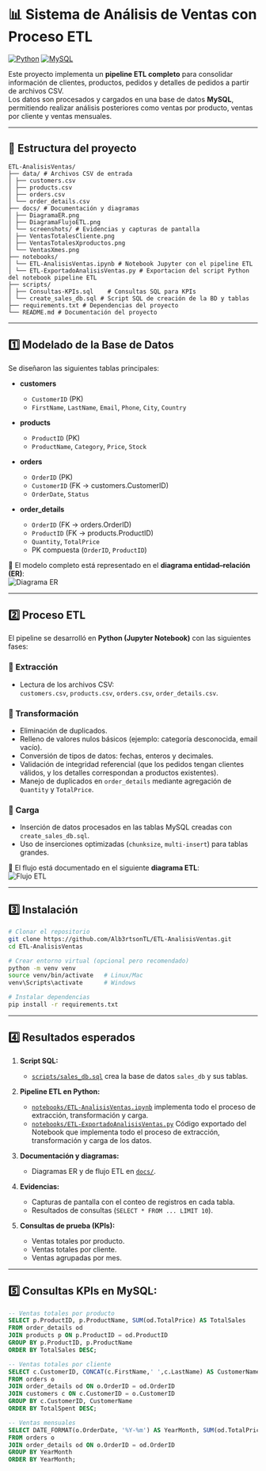# 📊 Sistema de Análisis de Ventas con Proceso ETL

[![Python](https://img.shields.io/badge/Python-3.11-blue.svg)](https://www.python.org/)
[![MySQL](https://img.shields.io/badge/MySQL-8.0-orange.svg)](https://www.mysql.com/)

Este proyecto implementa un **pipeline ETL completo** para consolidar información de clientes, productos, pedidos y detalles de pedidos a partir de archivos CSV.  
Los datos son procesados y cargados en una base de datos **MySQL**, permitiendo realizar análisis posteriores como ventas por producto, ventas por cliente y ventas mensuales.

---

## 📂 Estructura del proyecto
```
ETL-AnalisisVentas/
├── data/ # Archivos CSV de entrada
│ ├── customers.csv
│ ├── products.csv
│ ├── orders.csv
│ └── order_details.csv
├── docs/ # Documentación y diagramas
│ ├── DiagramaER.png
│ ├── DiagramaFlujoETL.png
│ └── screenshots/ # Evidencias y capturas de pantalla
│ ├── VentasTotalesCliente.png
│ ├── VentasTotalesXproductos.png
│ └── VentasXmes.png
├── notebooks/
│ └── ETL-AnalisisVentas.ipynb # Notebook Jupyter con el pipeline ETL
│ └── ETL-ExportadoAnalisisVentas.py # Exportacion del script Python del notebook pipeline ETL
├── scripts/
│ ├── Consultas-KPIs.sql	# Consultas SQL para KPIs
│ └── create_sales_db.sql # Script SQL de creación de la BD y tablas
├── requirements.txt # Dependencias del proyecto
└── README.md # Documentación del proyecto
```

---

## 1️⃣ Modelado de la Base de Datos

Se diseñaron las siguientes tablas principales:

- **customers**
  - `CustomerID` (PK)
  - `FirstName`, `LastName`, `Email`, `Phone`, `City`, `Country`

- **products**
  - `ProductID` (PK)
  - `ProductName`, `Category`, `Price`, `Stock`

- **orders**
  - `OrderID` (PK)
  - `CustomerID` (FK → customers.CustomerID)
  - `OrderDate`, `Status`

- **order_details**
  - `OrderID` (FK → orders.OrderID)
  - `ProductID` (FK → products.ProductID)
  - `Quantity`, `TotalPrice`
  - PK compuesta (`OrderID`, `ProductID`)

📌 El modelo completo está representado en el **diagrama entidad–relación (ER)**:  
![Diagrama ER](docs/DiagramaER.png)

---

## 2️⃣ Proceso ETL

El pipeline se desarrolló en **Python (Jupyter Notebook)** con las siguientes fases:

### 🔹 Extracción
- Lectura de los archivos CSV:  
  `customers.csv`, `products.csv`, `orders.csv`, `order_details.csv`.

### 🔹 Transformación
- Eliminación de duplicados.
- Relleno de valores nulos básicos (ejemplo: categoría desconocida, email vacío).
- Conversión de tipos de datos: fechas, enteros y decimales.
- Validación de integridad referencial (que los pedidos tengan clientes válidos, y los detalles correspondan a productos existentes).
- Manejo de duplicados en `order_details` mediante agregación de `Quantity` y `TotalPrice`.

### 🔹 Carga
- Inserción de datos procesados en las tablas MySQL creadas con `create_sales_db.sql`.
- Uso de inserciones optimizadas (`chunksize`, `multi-insert`) para tablas grandes.

📌 El flujo está documentado en el siguiente **diagrama ETL**:  
![Flujo ETL](docs/DiagramaFlujoETL.png)

---

## 3️⃣ Instalación

```bash
# Clonar el repositorio
git clone https://github.com/Alb3rtsonTL/ETL-AnalisisVentas.git
cd ETL-AnalisisVentas

# Crear entorno virtual (opcional pero recomendado)
python -m venv venv
source venv/bin/activate   # Linux/Mac
venv\Scripts\activate      # Windows

# Instalar dependencias
pip install -r requirements.txt
```

---

## 4️⃣ Resultados esperados

1. **Script SQL:**  
   - [`scripts/sales_db.sql`](scripts/sales_db.sql) crea la base de datos `sales_db` y sus tablas.

2. **Pipeline ETL en Python:**  
   - [`notebooks/ETL-AnalisisVentas.ipynb`](notebooks/ETL-AnalisisVentas.ipynb) implementa todo el proceso de extracción, transformación y carga.
   - [`notebooks/ETL-ExportadoAnalisisVentas.py`](notebooks/ETL-ExportadoAnalisisVentas.py) Código exportado del Notebook que implementa todo el proceso de extracción, transformación y carga de los datos.

3. **Documentación y diagramas:**  
   - Diagramas ER y de flujo ETL en [`docs/`](docs/).

4. **Evidencias:**  
   - Capturas de pantalla con el conteo de registros en cada tabla.  
   - Resultados de consultas (`SELECT * FROM ... LIMIT 10`).  

5. **Consultas de prueba (KPIs):**
   - Ventas totales por producto.
   - Ventas totales por cliente.
   - Ventas agrupadas por mes.

---
## 5️⃣ Consultas KPIs en MySQL:

```sql
-- Ventas totales por producto
SELECT p.ProductID, p.ProductName, SUM(od.TotalPrice) AS TotalSales
FROM order_details od
JOIN products p ON p.ProductID = od.ProductID
GROUP BY p.ProductID, p.ProductName
ORDER BY TotalSales DESC;

-- Ventas totales por cliente
SELECT c.CustomerID, CONCAT(c.FirstName,' ',c.LastName) AS CustomerName, SUM(od.TotalPrice) AS TotalSpent
FROM orders o
JOIN order_details od ON o.OrderID = od.OrderID
JOIN customers c ON c.CustomerID = o.CustomerID
GROUP BY c.CustomerID, CustomerName
ORDER BY TotalSpent DESC;

-- Ventas mensuales
SELECT DATE_FORMAT(o.OrderDate, '%Y-%m') AS YearMonth, SUM(od.TotalPrice) AS TotalSales
FROM orders o
JOIN order_details od ON o.OrderID = od.OrderID
GROUP BY YearMonth
ORDER BY YearMonth;
